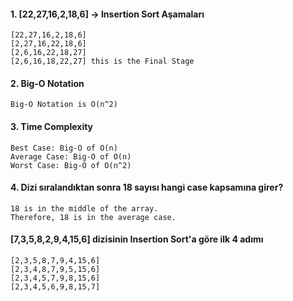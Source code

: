 #### 1. [22,27,16,2,18,6] -> Insertion Sort Aşamaları
    [22,27,16,2,18,6]
    [2,27,16,22,18,6]
    [2,6,16,22,18,27]
    [2,6,16,18,22,27] this is the Final Stage
#### 2. Big-O Notation
    Big-O Notation is O(n^2)
#### 3. Time Complexity
    Best Case: Big-O of O(n)
    Average Case: Big-O of O(n)
    Worst Case: Big-O of O(n^2)
#### 4. Dizi sıralandıktan sonra 18 sayısı hangi case kapsamına girer?
    18 is in the middle of the array.
    Therefore, 18 is in the average case.
#### [7,3,5,8,2,9,4,15,6] dizisinin Insertion Sort'a göre ilk 4 adımı
    [2,3,5,8,7,9,4,15,6]
    [2,3,4,8,7,9,5,15,6]
    [2,3,4,5,7,9,8,15,6]
    [2,3,4,5,6,9,8,15,7]
